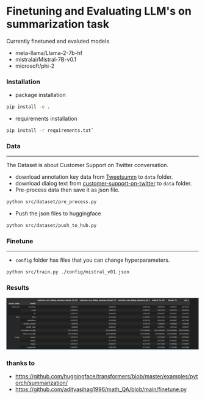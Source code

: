 # Finetuning and Evaluating LLM's on summarization task
Currently finetuned and evaluted models
- meta-llama/Llama-2-7b-hf
- mistralai/Mistral-7B-v0.1
- microsoft/phi-2

### Installation
- package installation
```bash
pip install -e .
```
- requirements installation
```bash
pip install -r requirements.txt`
```

### Data
---
The Dataset is about Customer Support on Twitter conversation.

- download annotation key data from [Tweetsumm](https://github.com/guyfe/Tweetsumm) to `data` folder.
- download dialog text from [customer-support-on-twitter](https://www.kaggle.com/datasets/thoughtvector/customer-support-on-twitter) to `data` folder.
- Pre-process data then save it as json file.
```bash
python src/dataset/pre_process.py
```
- Push the json files to huggingface
```bash
python src/dataset/push_to_hub.py
```

### Finetune
---
- `config` folder has files that you can change hyperparameters.
```bash
python src/train.py ./config/mistral_v01.json
```

### Results
![alt text](images/metrics.png)
### thanks to 
- https://github.com/huggingface/transformers/blob/master/examples/pytorch/summarization/
- https://github.com/adityasihag1996/math_QA/blob/main/finetune.py